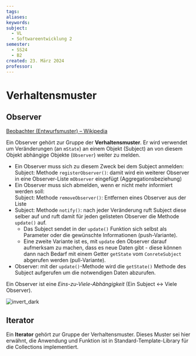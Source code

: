 ```yaml
---
tags: 
aliases: 
keywords: 
subject:
  - VL
  - Softwareentwicklung 2
semester:
  - SS24
  - B2
created: 23. März 2024
professor:
---
```

 

# Verhaltensmuster

## Observer

[Beobachter (Entwurfsmuster) – Wikipedia](https://de.wikipedia.org/wiki/Beobachter_(Entwurfsmuster))

Ein Observer gehört zur Gruppe der **Verhaltensmuster**. Er wird verwendet um Veränderungen (an `mState`) an einem Objekt (Subject) an von diesem Objekt abhängige Objekte (`Observer`) weiter zu melden.

- Ein Observer muss sich zu diesem Zweck bei dem Subject anmelden:  
  Subject: Methode `registerObserver()`: damit wird ein weiterer Observer in eine Observer-Liste `mObserver` eingefügt (Aggregationsbeziehung)
- Ein Observer muss sich abmelden, wenn er nicht mehr informiert werden soll:  
  Subject: Methode `removeObserver()`: Entfernen eines Observer aus der Liste
- Subject: Methode `notify()`: nach jeder Veränderung ruft Subject diese selber auf und ruft damit für jeden gelisteten Observer die Methode `update()` auf.
  - Das Subject sendet in der `update()` Funktion sich selbst als Parameter oder die gewünschte Informationen (push-Variante).
  - Eine zweite Variante ist es, mit `update` den Observer darauf aufmerksam zu machen, dass es neue Daten gibt - diese können dann nach Bedarf mit einem Getter `getState` vom `ConreteSubject` abgerufen werden (pull-Variante).
- Observer: mit der `update()`-Methode wird die `getState()` Methode des Subject aufgerufen um die notwendigen Daten abzurufen.

Ein Observer ist eine *Eins-zu-Viele-Abhängigkeit* (Ein Subject <-> Viele Observer).

![invert_dark](UML_Pattern_Observer.png)

## Iterator

Ein **Iterator** gehört zur Gruppe der Verhaltensmuster. Dieses Muster sei hier erwähnt, die Anwendung und Funktion ist in Standard-Template-Library für die Collections implementiert.

